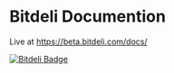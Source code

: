 Bitdeli Documention
===================

Live at https://beta.bitdeli.com/docs/


[![Bitdeli Badge](https://d2weczhvl823v0.cloudfront.net/bitdeli/bitdeli-docs/trend.png)](https://bitdeli.com/free "Bitdeli Badge")

